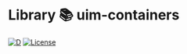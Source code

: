 # Library 📚 uim-containers

[![D](https://github.com/UIMSolutions/uim/actions/workflows/uim-containers.yml/badge.svg)](https://github.com/UIMSolutions/uim/actions/workflows/uim-containers.yml) [![License](https://img.shields.io/badge/License-Apache_2.0-blue.svg)](https://opensource.org/licenses/Apache-2.0)
